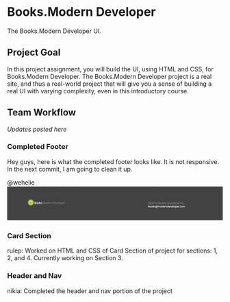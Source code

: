 # Books.Modern Developer

The Books.Modern Developer UI.

## Project Goal

In this project assignment, you will build the UI, using HTML and CSS, for Books.Modern Developer. The Books.Modern Developer project is a real site, and thus a real-world project that will give you a sense of building a real UI with varying complexity, even in this introductory course.

## Team Workflow

*Updates posted here*

### Completed Footer
Hey guys, here is what the completed footer looks like. It is not responsive. In the
next commit, I am going to clean it up.

 @wehelie
![](images/footer.png)

### Card Section 

rulep: Worked on HTML and CSS of Card Section of project for sections: 1, 2, and 4. Currently working on Section 3. 

### Header and Nav

nikia: Completed the header and nav portion of the project
